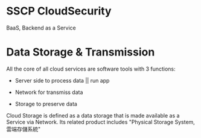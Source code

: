 # SSCP CloudSecurity

 BaaS, Backend as a Service
 
 # Data Storage & Transmission
 
 All the core of all cloud services are software tools with 3 functions:
 
 * Server side to process data || run app
 
 * Network for transmiss data
 
 * Storage to preserve data
 
 Cloud Storage is defined as a data storage that is made available as a Service via Network. Its related product includes "Physical Storage System, 雲端存儲系統"

